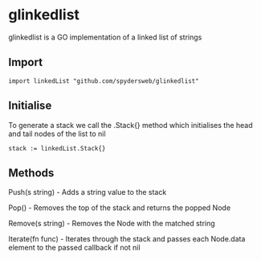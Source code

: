 # glinkedlist
glinkedlist is a GO implementation of a linked list of strings

## Import

    import linkedList "github.com/spydersweb/glinkedlist"

## Initialise

To generate a stack we call the .Stack{} method which initialises the head and tail nodes of the list to nil

    stack := linkedList.Stack{}

## Methods

Push(s string) -  Adds a string value to the stack

Pop() - Removes the top of the stack and returns the popped Node

Remove(s string) - Removes the Node with the matched string

Iterate(fn func) - Iterates through the stack and passes each Node.data element to the passed callback if not nil 
